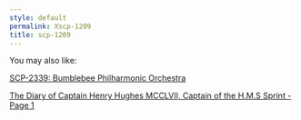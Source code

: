 ```yaml
---
style: default
permalink: Xscp-1209
title: scp-1209
---
```

You may also like:

[SCP-2339: Bumblebee Philharmonic Orchestra](http://scp-wiki.net/scp-2339)

[The Diary of Captain Henry Hughes MCCLVII, Captain of the H.M.S Sprint - Page 1](http://scp-wiki.net/diary-of-captain-henry-hughes-mcclvii-captain-of-the-hms-spr)
